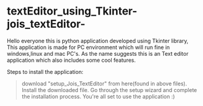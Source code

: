 # textEditor_using_Tkinter-jois_textEditor-
Hello everyone this is python application developed using Tkinter library, This application is made for PC environment which will run fine in windows,linux and mac PC's.
As the name suggests this is an Text editor application which also includes some cool features.

Steps to install the application:
> download "setup_Jois_TextEditor" from here(found in above files).
> Install the downloaded file. 
> Go through the setup wizard and complete the installation process.
> You're all set to use the application :)

